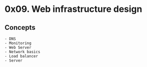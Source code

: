# 0x09. Web infrastructure design
## Concepts
	- DNS
	- Monitoring
	- Web Server
	- Network basics
	- Load balancer
	- Server
